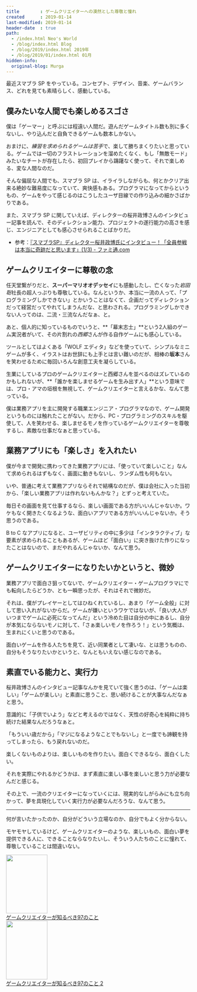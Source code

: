 ```yaml
---
title        : ゲームクリエイターへの漠然とした尊敬と憧れ
created      : 2019-01-14
last-modified: 2019-01-14
header-date  : true
path:
  - /index.html Neo's World
  - /blog/index.html Blog
  - /blog/2019/index.html 2019年
  - /blog/2019/01/index.html 01月
hidden-info:
  original-blog: Murga
---
```


最近スマブラ SP をやっている。コンセプト、デザイン、音楽、ゲームバランス、どれを見ても素晴らしく、感動している。

## 僕みたいな人間でも楽しめるスゴさ

僕は「ゲーマー」と呼ぶには程遠い人間だ。遊んだゲームタイトル数も別に多くないし、やり込んだと自負できるゲームも数本しかない。

おまけに、*練習を求められるゲームは苦手*で、楽して勝ちまくりたいと思っている。ゲームでは一切のフラストレーションを溜めたくなく、もし「無敵モード」みたいなチートが存在したら、初回プレイから躊躇なく使って、それで楽しめる、変な人間なのだ。

そんな偏屈な人間でも、スマブラ SP は、イライラしながらも、何とかクリア出来る絶妙な難易度になっていて、爽快感もある。プログラマになってからというもの、ゲームをやって感じるのはこうしたユーザ目線での作り込みの細かさばかりである。

また、スマブラ SP に関していえば、ディレクターの桜井政博さんのインタビュー記事を読んで、そのディレクション能力、プロジェクトの遂行能力の高さを感じ、エンジニアとしても感心させられることばかりだ。

- 参考：[『スマブラSP』ディレクター桜井政博氏にインタビュー！「全員参戦は本当に奇跡だと思います」(1/3) - ファミ通.com](https://s.famitsu.com/news/201812/17169087.html)

## ゲームクリエイターに尊敬の念

任天堂繋がりだと、**スーパーマリオオデッセイ**にも感動したし、亡くなった*岩田聡*社長の超人っぷりも尊敬している。なんというか、本当に一流の人って、「プログラミングしかできない」とかいうことはなくて、企画だってディレクションだって経営だってやれてしまうんだな、と思わされる。プログラミングしかできない人ってのは、二流・三流なんだなぁ、と。

あと、個人的に知っているものでいうと、**「幕末志士」**という2人組のゲーム実況者がいて、その片割れの*西郷*さんが作る自作ゲームにも感心している。

ツールとしてはよくある「WOLF エディタ」などを使っていて、シンプルなミニゲームが多く、イラストはお世辞にも上手とは言い難いのだが、相棒の**坂本**さんを笑わせるために毎回いろんな創意工夫を凝らしている。

生業にしているプロのゲームクリエイターと西郷さんを並べるのはズレているのかもしれないが、**「誰かを楽しませるゲームを生み出す人」**という意味では、プロ・アマの垣根を無視して、ゲームクリエイターと言えるかな、なんて思っている。

僕は業務アプリを主に開発する職業エンジニア・プログラマなので、ゲーム開発というものには触れたことがない。だから、PC・プログラミングのスキルを駆使して、人を笑わせる、楽しませるモノを作っているゲームクリエイターを尊敬するし、素敵な仕事だなぁと思っている。

## 業務アプリにも「楽しさ」を入れたい

僕が今まで開発に携わってきた業務アプリには、「使っていて楽しいこと」なんて求められるはずもなく、画面に動きもないし、ランダム性も何もない。

いや、普通に考えて業務アプリならそれで結構なのだが、僕は会社に入った当初から、「楽しい業務アプリは作れないもんかな？」とずっと考えていた。

毎日その画面を見て仕事するなら、楽しい画面である方がいいんじゃないか。ワケもなく開きたくなるような、面白いアプリである方がいいんじゃないか。そう思うのである。

B to C なアプリになると、ユーザビリティの中に多少は「インタラクティブ」な要素が求められることもあるが、ゲームほど「面白い」に突き抜けた作りになったことはないので、まだやれるんじゃないか、なんて思う。

## ゲームクリエイターになりたいかというと、微妙

業務アプリで面白さ狙ってないで、ゲームクリエイター・ゲームプログラマにでも転向したらどうか、とも一瞬思ったが、それはそれで微妙だ。

それは、僕がプレイヤーとしてはひねくれているし、あまり「ゲーム全般」に対して思い入れがないからだ。ゲームが嫌いというワケではないが、「良い大人がいつまでゲームに必死になってんだ」という冷めた目は自分の中にあるし、自分が本気にならないモノに対して、「さぁ楽しいモノを作ろう！」という気概は、生まれにくいと思うのである。

面白いゲームを作る人たちを見て、近い同業者として凄いな、とは思うものの、自分もそうなりたいかというと、なんともいえない感じなのである。

## 素直でいる能力と、実行力

桜井政博さんのインタビュー記事なんかを見ていて強く思うのは、「ゲームは楽しい」「ゲームが楽しい」と素直に思うこと、思い続けることが大事なんだなぁと思う。

意識的に「子供でいよう」などと考えるのではなく、天性の好奇心を純粋に持ち続けた結果なんだろうなぁと。

「もういい歳だから」「マジになるようなことでもないし」と一度でも諦観を持ってしまったら、もう戻れないのだ。

楽しくないものよりは、楽しいものを作りたい。面白くできるなら、面白くしたい。

それを実際にやれるかどうかは、まず素直に楽しい事を楽しいと思う力が必要なんだと感じる。

その上で、一流のクリエイターになっていくには、現実的なしがらみにも立ち向かって、夢を具現化していく実行力が必要なんだろうな、なんて思う。

---

何が言いたかったのか、自分がどういう立場なのか、自分でもよく分からない。

モヤモヤしているけど、ゲームクリエイターのような、楽しいもの、面白い夢を提供できる人に、できることならなりたいし、そういう人たちのことに憧れて、尊敬していることは間違いない。

<div class="ad-amazon">
  <div class="ad-amazon-image">
    <a href="https://www.amazon.co.jp/dp/4873115701?tag=neos21-22&amp;linkCode=osi&amp;th=1&amp;psc=1">
      <img src="https://m.media-amazon.com/images/I/51yEUhDzaIL._SL160_.jpg" width="113" height="160">
    </a>
  </div>
  <div class="ad-amazon-info">
    <div class="ad-amazon-title">
      <a href="https://www.amazon.co.jp/dp/4873115701?tag=neos21-22&amp;linkCode=osi&amp;th=1&amp;psc=1">ゲームクリエイターが知るべき97のこと</a>
    </div>
  </div>
</div>

<div class="ad-amazon">
  <div class="ad-amazon-image">
    <a href="https://www.amazon.co.jp/dp/4873116228?tag=neos21-22&amp;linkCode=osi&amp;th=1&amp;psc=1">
      <img src="https://m.media-amazon.com/images/I/51xbXh2b7KL._SL160_.jpg" width="113" height="160">
    </a>
  </div>
  <div class="ad-amazon-info">
    <div class="ad-amazon-title">
      <a href="https://www.amazon.co.jp/dp/4873116228?tag=neos21-22&amp;linkCode=osi&amp;th=1&amp;psc=1">ゲームクリエイターが知るべき97のこと 2</a>
    </div>
  </div>
</div>
